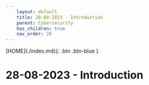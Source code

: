 ```yaml
---
    layout: default
    title: 28-08-2023 - Introduction
    parent: Cybersecurity
    has_children: true
    nav_order: 20
---
```


<span class="fs-1">
[HOME](./index.md){: .btn .btn-blue }
</span>

# 28-08-2023 - Introduction